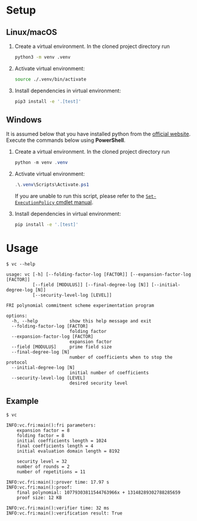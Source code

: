 # Setup

## Linux/macOS

1. Create a virtual environment. In the cloned project directory run

    ```bash
    python3 -m venv .venv
    ```

2. Activate virtual environment:

    ```bash
    source ./.venv/bin/activate
    ```

3. Install dependencies in virtual environment:

    ```bash
    pip3 install -e '.[test]'
    ```

## Windows

It is assumed below that you have installed python from the [official website](https://www.python.org/). Execute the commands below using **PowerShell**.

1. Create a virtual environment. In the cloned project directory run

    ```PowerShell
    python -m venv .venv
    ```

2. Activate virtual environment:

    ```PowerShell
    .\.venv\Scripts\Activate.ps1
    ```

    If you are unable to run this script, please refer to the [`Set-ExecutionPolicy` cmdlet manual](https://learn.microsoft.com/en-us/powershell/module/microsoft.powershell.security/set-executionpolicy?view=powershell-7.5).

3. Install dependencies in virtual environment:

    ```bash
    pip install -e '.[test]'
    ```

# Usage

```
$ vc --help
```

```
usage: vc [-h] [--folding-factor-log [FACTOR]] [--expansion-factor-log [FACTOR]]
          [--field [MODULUS]] [--final-degree-log [N]] [--initial-degree-log [N]]
          [--security-level-log [LEVEL]]

FRI polynomial commitment scheme experimentation program

options:
  -h, --help            show this help message and exit
  --folding-factor-log [FACTOR]
                        folding factor
  --expansion-factor-log [FACTOR]
                        expansion factor
  --field [MODULUS]     prime field size
  --final-degree-log [N]
                        number of coefficients when to stop the protocol
  --initial-degree-log [N]
                        initial number of coefficients
  --security-level-log [LEVEL]
                        desired security level
```

## Example

```
$ vc
```

```
INFO:vc.fri:main():fri parameters:
    expansion factor = 8
    folding factor = 8
    initial coefficients length = 1024
    final coefficients length = 4
    initial evaluation domain length = 8192

    security level = 32
    number of rounds = 2
    number of repetitions = 11
        
INFO:vc.fri:main():prover time: 17.97 s
INFO:vc.fri:main():proof:
    final polynomial: 10779303811544763966x + 13148289302788285659
    proof size: 12 KB

INFO:vc.fri:main():verifier time: 32 ms
INFO:vc.fri:main():verification result: True
```

